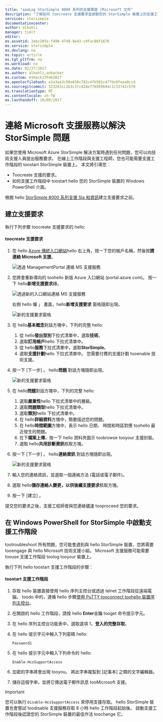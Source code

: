 ```yaml
---
title: "aaaLog StorSimple 8000 系列的支援票證 |Microsoft 文件"
description: "了解如何 toocreate 支援要求並啟動您的 StorSimple 裝置上的支援工作階段。"
services: storsimple
documentationcenter: 
author: alkohli
manager: timlt
editor: 
ms.assetid: 2ebc20fe-f490-4749-8e43-c9fac86f1676
ms.service: storsimple
ms.devlang: na
ms.topic: article
ms.tgt_pltfrm: na
ms.workload: na
ms.date: 02/27/2017
ms.author: alkohli;anbacker
ms.custom: H1Hack27Feb2017
ms.openlocfilehash: e1a3aa3c56e036c782c4fb502c477dc0feaa0ccd
ms.sourcegitcommit: 523283cc1b3c37c428e77850964dc1c33742c5f0
ms.translationtype: MT
ms.contentlocale: zh-TW
ms.lasthandoff: 10/06/2017
---
```

# <a name="contact-microsoft-support-for-your-storsimple"></a>連絡 Microsoft 支援服務以解決 StorSimple 問題
如果您使用 Microsoft Azure StorSimple 解決方案時遇到任何問題，您可以向技術支援人員提出服務要求。 在線上工作階段與支援工程師，您也可能需要支援工作階段的 toostart StorSimple 裝置上。 本文將引導您：

* Toocreate 支援的要求。
* 如何支援工作階段中 toostart hello 您的 StorSimple 裝置的 Windows PowerShell 介面。

檢閱 hello [StorSimple 8000 系列支援 Sla 和資訊](https://msdn.microsoft.com/library/mt433077.aspx)建立支援要求之前。

## <a name="create-a-support-request"></a>建立支援要求
執行下列步驟 toocreate 支援要求的 hello:

#### <a name="toocreate-a-support-request"></a>toocreate 支援要求
1. 在 hello [Azure 傳統入口網站](https://manage.windowsazure.com/)hello 右上角，按一下您的帳戶名稱，然後按**請連絡 Microsoft 支援**。
   
    ![透過 ManagementPortal 連絡 MS 支援服務](./media/storsimple-contact-microsoft-support/Ibiza1.png)
2. 您將會重新導向的 toohello 新版 Azure 入口網站 (portal.azure.com)。 按一下 hello**新增支援要求**磚。
   
    ![透過新的入口網站連絡 MS 支援服務](./media/storsimple-contact-microsoft-support/Ibiza2.png)
   
    右側 hello 囉 」 畫面，hello**新增支援要求** 窗格隨即出現。 
   
    ![新的支援要求窗格](./media/storsimple-contact-microsoft-support/Ibiza3a.png)
3. 在 hello**基本概念**對話方塊中，下列的完整 hello:                                
   
   1. 從 hello**發出型別**下拉式清單中，選取**技術**。
   2. 選取**訂用帳戶**hello 下拉式清單中。
   3. 從 hello**服務**下拉式清單中，選取**StorSimple**。 
   4. 選取**支援計劃**hello 下拉式清單中。 您需要付費的支援計劃 tooenable 技術支援。
4. 按一下 [下一步] 。 hello**問題** 對話方塊隨即出現。
   
    ![新的支援要求窗格](./media/storsimple-contact-microsoft-support/Ibiza5a.png) 
5. 在 hello**問題**對話方塊中，下列的完整 hello:
   
   1. 選取**嚴重性**hello 下拉式清單中的層級。
   2. 選取**問題類型**hello 下拉式清單中。
   3. 選取**類別**hello 下拉式清單中。 
   4. 在 hello**詳細資料**方塊中，簡要描述您的問題。
   5. 在 hello**時間範圍**方塊中，表示 hello 日期、 時間和時區對應 toohello 最近發生的問題。
   6. 在下**檔案上傳**，按一下 hello 資料夾圖示 toobrowse tooyour 支援封裝。
   7. 選取 hello**共用診斷資訊**核取方塊。
6. 按一下 [下一步] 。 hello**連絡資訊** 對話方塊隨即出現。
   
    ![新的支援要求窗格](./media/storsimple-contact-microsoft-support/Ibiza6a.png) 
7. 輸入您的連絡資訊，並選取一個連絡方法 (電話或電子郵件)。 
8. 選取 hello**儲存連絡人變更，以供後續支援要求**核取方塊。
9. 按一下 [建立] 。

提交您的要求之後，支援工程師會與您連絡儘速 tooproceed 您的要求。

## <a name="start-a-support-session-in-windows-powershell-for-storsimple"></a>在 Windows PowerShell for StorSimple 中啟動支援工作階段
tootroubleshoot 所有問題，您可能會遇到與 hello StorSimple 裝置，您將需要 tooengage 與 hello Microsoft 技術支援小組。 Microsoft 支援服務可能需要 toouse 支援工作階段 toolog tooyour 裝置上。 

執行下列 hello toostart 支援工作階段的步驟：

#### <a name="toostart-a-support-session"></a>toostart 支援工作階段
1. 存取 hello 裝置直接使用 hello 序列主控台或透過 telnet 工作階段從遠端電腦。 toodo 中的，遵循 hello 步驟[使用 PuTTY tooconnect toohello 裝置序列主控台](storsimple-deployment-walkthrough.md#use-putty-to-connect-to-the-device-serial-console)。
2. 在開啟的 hello 工作階段，請按 hello **Enter**金鑰 tooget 命令提示字元。
3. 在 hello 序列主控台功能表中，選取選項 1，**登入的完整存取**。
4. 在 hello 提示字元中輸入下列密碼 hello: 
   
    `Password1`
5. 在 hello 提示字元中輸入下列命令的 hello:
   
    `Enable-HcsSupportAccess`
6. 加密的字串將會出現 tooyou。 將此字串複製到 [記事本] 之類的文字編輯器。
7. 儲存這個字串，並將它傳送電子郵件訊息 tooMicrosoft 支援。 

> [!IMPORTANT]
> 您可以執行 `Disable-HcsSupportAccess` 來停用支援存取。 hello StorSimple 裝置也會嘗試 toodisable 支援服務存取 8 小時 hello 工作階段起始後。 啟動支援工作階段後認證您的 StorSimple 裝置的最佳作法 toochange 它。
> 
> 

